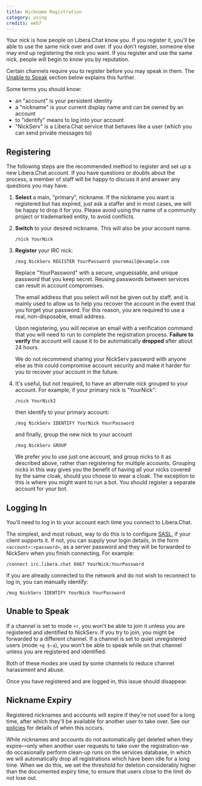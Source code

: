 ```yaml
---
title: Nickname Registration
category: using
credits: web7
---
```


Your nick is how people on Libera.Chat know you. If you register it,
you'll be able to use the same nick over and over. If you don't register,
someone else may end up registering the nick you want. If you register and
use the same nick, people will begin to know you by reputation.

Certain channels require you to register before you may speak in them.
The [Unable to Speak](#unable-to-speak) section below explains this further.

Some terms you should know:

- an "account" is your persistent identity
- a "nickname" is your current display name and can be owned by an account
- to "identify" means to log into your account
- "NickServ" is a Libera.Chat service that behaves like a user
  (which you can send private messages to)

## Registering

The following steps are the recommended method to register and set up a new
Libera.Chat account. If you have questions or doubts about the process,
a member of staff will be happy to discuss it and answer any questions you
may have.

1. **Select** a main, "primary", nickname. If the nickname you want is
   registered but has expired, just ask a staffer and in most cases, we
   will be happy to drop it for you. Please avoid using the name of a
   community project or trademarked entity, to avoid conflicts.

2. **Switch** to your desired nickname. This will also be your account name.

   ```irc
   /nick YourNick
   ```

3. **Register** your IRC nick:

   ```irc
   /msg NickServ REGISTER YourPassword youremail@example.com
   ```

   Replace "YourPassword" with a secure, unguessable, and unique password
   that you keep secret. Reusing passwords between services can result in
   account compromises.

    The email address that you select will not be given out by staff, and is
    mainly used to allow us to help you recover the account in the event that
    you forget your password. For this reason, you are required to use a
    real, non-disposable, email address.

    Upon registering, you will receive an email with a verification command
    that you will need to run to complete the registration process.
    **Failure to verify** the account will cause it to be automatically
    **dropped** after about 24 hours.

    We do not recommend sharing your NickServ password with anyone else as
    this could compromise account security and make it harder for you to
    recover your account in the future.

4. It's useful, but not required, to have an alternate nick grouped to your
   account. For example, if your primary nick is "YourNick":

   ```irc
   /nick YourNick2
   ```

   then identify to your primary account:

   ```irc
   /msg NickServ IDENTIFY YourNick YourPassword
   ```

   and finally, group the new nick to your account

   ```irc
   /msg NickServ GROUP
   ```

   We prefer you to use just one account, and group nicks to it as described
   above, rather than registering for multiple accounts. Grouping nicks in
   this way gives you the benefit of having all your nicks covered by the
   same cloak, should you choose to wear a cloak. The exception to this is
   where you might want to run a bot. You should register a separate account
   for your bot.

## Logging In

You'll need to log in to your account each time you connect to Libera.Chat.

The simplest, and most robust, way to do this is to configure
[SASL](/guides/sasl), if your client supports it. If not, you can supply
your login details, in the form `<account>:<password>`, as a server password
and they will be forwarded to NickServ when you finish connecting.
For example:

```irc
/connect irc.libera.chat 6667 YourNick:YourPassword
```

If you are already connected to the network and do not wish to reconnect to
log in, you can manually identify:

```irc
/msg NickServ IDENTIFY YourNick YourPassword
```

## Unable to Speak

If a channel is set to mode `+r`, you won't be able to join it unless you
are registered and identified to NickServ. If you try to join, you might be
forwarded to a different channel. If a channel is set to quiet unregistered
users (mode `+q $~a`), you won't be able to speak while on that channel
unless you are registered and identified.

Both of these modes are used by some channels to reduce channel harassment
and abuse.

Once you have registered and are logged in, this issue should disappear.

## Nickname Expiry

Registered nicknames and accounts will expire if they're not used for a long
time, after which they'll be available for another user to take over. See our
[policies](/policies) for details of when this occurs.

While nicknames and accounts do not automatically get deleted when they
expire—only when another user requests to take over the registration-we do
occasionally perform clean-up runs on the services database, in which we will
automatically drop all registrations which have been idle for a long time.
When we do this, we set the threshold for deletion considerably higher than
the documented expiry time, to ensure that users close to the limit do not
lose out.
